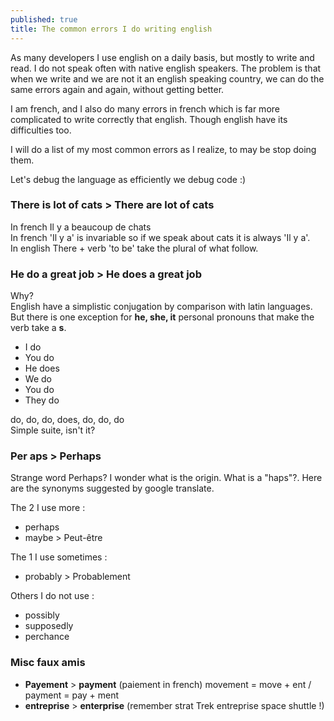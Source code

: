 ```yaml
---
published: true
title: The common errors I do writing english
---
```


As many developers I use english on a daily basis, but mostly to write and read.
I do not speak often with native english speakers. The problem is that when we write and we are not it an english speaking country, we can do the same errors again and again, without getting better.

I am french, and I also do many errors in french which is far more complicated to write correctly that english. Though english have its difficulties too.

I will do a list of my most common errors as I realize, to may be stop doing them.

Let's debug the language as efficiently we debug code :)


### There **is** lot of cats > There **are** lot of cats

In french Il y a beaucoup de chats     
In french 'Il y a' is invariable so if we speak about cats it is always 'Il y a'.     
In english There + verb 'to be' take the plural of what follow.    

### He **do** a great job > He do**es** a great job

Why?    
English have a simplistic conjugation by comparison with latin languages.
But there is one exception for **he, she, it** personal pronouns that make the verb take a **s**.

* I do
* You do
* He does
* We do
* You do
* They do   

do, do, do, does, do, do, do     
Simple suite, isn't it?

### Per aps > Per**haps**

Strange word Perhaps? I wonder what is the origin.
What is  a "haps"?.
Here are the synonyms suggested by google translate.

The 2 I use more :

* perhaps
* maybe > Peut-être

The 1 I use sometimes :

* probably > Probablement

Others I do not use :

* possibly
* supposedly
* perchance

### Misc faux amis

* **Payement** > **payment** (paiement in french) movement = move + ent / payment = pay + ment
* **entreprise** > **enterprise** (remember strat Trek entreprise space shuttle !)
